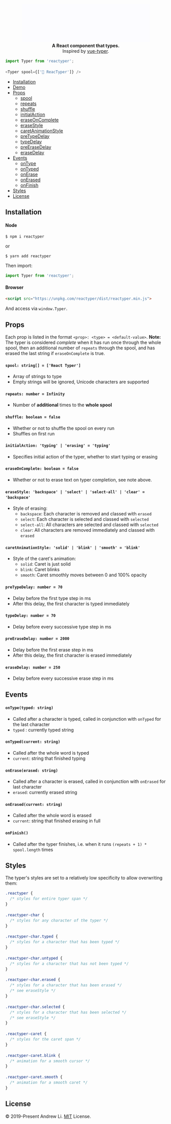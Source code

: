 <p align="center">
  <img alt="ReacTyper Demo GIF" src="demo.gif">
  <br />
  <b>A React component that types.</b>
  <br />
  Inspired by <a href="https://github.com/cngu/vue-typer">vue-typer</a>.
</p>

```js
import Typer from 'reactyper';

<Typer spool={['🎉 ReacTyper']} />
```

- [Installation](#Installation)
- [Demo](#Demo)
- [Props](#Props)
  - [spool](#spool)
  - [repeats](#repeats)
  - [shuffle](#shuffle)
  - [initialAction](#initialAction)
  - [eraseOnComplete](#eraseOnComplete)
  - [eraseStyle](#eraseStyle)
  - [caretAnimationStyle](#caretAnimationStyle)
  - [preTypeDelay](#preTypeDelay)
  - [typeDelay](#typeDelay)
  - [preEraseDelay](#preEraseDelay)
  - [eraseDelay](#eraseDelay)
- [Events](#Events)
  - [onType](#onType)
  - [onTyped](#onTyped)
  - [onErase](#onErase)
  - [onErased](#onErased)
  - [onFinish](#onFinish)
- [Styles](#Styles)
- [License](#License)

## Installation

#### Node

    $ npm i reactyper

or

    $ yarn add reactyper

Then import:

```js
import Typer from 'reactyper';
```

#### Browser

```html
<script src="https://unpkg.com/reactyper/dist/reactyper.min.js">
```

And access via `window.Typer`.

## Props

Each prop is listed in the format `<prop>: <type> = <default-value>`. **Note:** The typer is considered *complete* when it has run once through the whole spool, then an additional number of `repeats` through the spool, and has erased the last string if `eraseOnComplete` is true.

#### `spool: string[] = ['React Typer']`
- Array of strings to type
- Empty strings will be ignored, Unicode characters are supported

#### `repeats: number = Infinity`
- Number of **additional** times to the **whole spool**

#### `shuffle: boolean = false`
- Whether or not to shuffle the spool on every run
- Shuffles on first run

#### `initialAction: 'typing' | 'erasing' = 'typing'`
- Specifies initial action of the typer, whether to start typing or erasing

#### `eraseOnComplete: boolean = false`
- Whether or not to erase text on typer completion, see note above.

#### `eraseStyle: 'backspace' | 'select' | 'select-all' | 'clear' = 'backspace'`
- Style of erasing:
  - `backspace`: Each character is removed and classed with `erased`
  - `select`: Each character is selected and classed with `selected`
  - `select-all`: All characters are selected and classed with `selected`
  - `clear`: All characters are removed immediately and classed with `erased`

#### `caretAnimationStyle: 'solid' | 'blink' | 'smooth' = 'blink'`
- Style of the caret's animation:
  - `solid`: Caret is just solid
  - `blink`: Caret blinks
  - `smooth`: Caret smoothly moves between 0 and 100% opacity 

#### `preTypeDelay: number = 70`
- Delay before the first type step in ms
- After this delay, the first character is typed immediately

#### `typeDelay: number = 70`
- Delay before every successive type step in ms

#### `preEraseDelay: number = 2000`
- Delay before the first erase step in ms
- After this delay, the first character is erased immediately

#### `eraseDelay: number = 250`
- Delay before every successive erase step in ms

## Events

#### `onType(typed: string)`
- Called after a character is typed, called in conjunction with `onTyped` for the last character
- `typed` : currently typed string

#### `onTyped(current: string)`
- Called after the whole word is typed
- `current`: string that finished typing

#### `onErase(erased: string)`
- Called after a character is erased, called in conjunction with `onErased` for last character
- `erased`: currently erased string

#### `onErased(current: string)`
- Called after the whole word is erased
- `current`: string that finished erasing in full

#### `onFinish()`
- Called after the typer finishes, i.e. when it runs `(repeats + 1) * spool.length` times

## Styles
The typer's styles are set to a relatively low specificity to allow overwriting them:

```css
.reactyper {
  /* styles for entire typer span */
}

.reactyper-char {
  /* styles for any character of the typer */
}

.reactyper-char.typed {
  /* styles for a character that has been typed */
}

.reactyper-char.untyped {
  /* styles for a character that has not been typed */
}

.reactyper-char.erased {
  /* styles for a character that has been erased */
  /* see eraseStyle */
}

.reactyper-char.selected {
  /* styles for a character that has been selected */
  /* see eraseStyle */
}

.reactyper-caret {
  /* styles for the caret span */
}

.reactyper-caret.blink {
  /* animation for a smooth cursor */
}

.reactyper-caret.smooth {
  /* animation for a smooth caret */
}
```


## License

© 2019-Present Andrew Li. [MIT](https://opensource.org/licenses/MIT) License. 